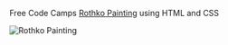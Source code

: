 Free Code Camps [Rothko Painting](https://www.freecodecamp.org/learn/2022/responsive-web-design/#learn-the-css-box-model-by-building-a-rothko-painting) using HTML and CSS

![Rothko Painting](https://user-images.githubusercontent.com/68226299/172377005-03c24008-3ab1-474c-b8be-67d871620e8e.png)
